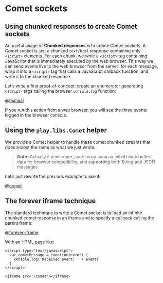 <!--- Copyright (C) 2009-2015 Typesafe Inc. <http://www.typesafe.com> -->
# Comet sockets

## Using chunked responses to create Comet sockets

An useful usage of **Chunked responses** is to create Comet sockets. A Comet socket is just a chunked `text/html` response containing only `<script>` elements. For each chunk, we write a `<script>` tag containing JavaScript that is immediately executed by the web browser. This way we can send events live to the web browser from the server: for each message, wrap it into a `<script>` tag that calls a JavaScript callback function, and write it to the chunked response.
    
Let’s write a first proof-of-concept: create an enumerator generating `<script>` tags calling the browser `console.log` function:

@[manual](code/javaguide/async/JavaComet.java)

If you run this action from a web browser, you will see the three events logged in the browser console.

## Using the `play.libs.Comet` helper

We provide a Comet helper to handle these comet chunked streams that does almost the same as what we just wrote.

> **Note:** Actually it does more, such as pushing an initial blank buffer data for browser compatibility, and supporting both String and JSON messages.

Let’s just rewrite the previous example to use it:

@[comet](code/javaguide/async/JavaComet.java)

## The forever iframe technique

The standard technique to write a Comet socket is to load an infinite chunked comet response in an iframe and to specify a callback calling the parent frame:

@[forever-iframe](code/javaguide/async/JavaComet.java)

With an HTML page like:

```
<script type="text/javascript">
  var cometMessage = function(event) {
    console.log('Received event: ' + event)
  }
</script>

<iframe src="/comet"></iframe>
```
